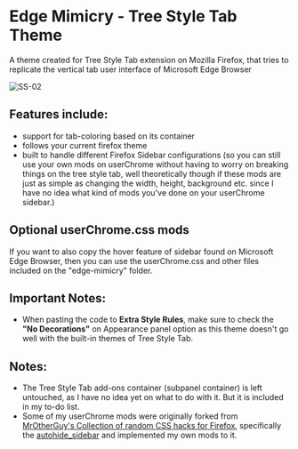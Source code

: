 # Edge Mimicry - Tree Style Tab Theme
A theme created for Tree Style Tab extension on Mozilla Firefox, that tries to replicate the vertical tab user interface of Microsoft Edge Browser

![SS-02](https://user-images.githubusercontent.com/81744148/154517465-1c7b601e-34e6-49e1-9930-812c95a03ad2.gif)

## Features include:
- support for tab-coloring based on its container
- follows your current firefox theme
- built to handle different Firefox Sidebar configurations (so you can still use your own mods on userChrome without having to worry on breaking things on the tree style tab, well theoretically though if these mods are just as simple as changing the width, height, background etc. since I have no idea what kind of mods you've done on your userChrome sidebar.)

## Optional userChrome.css mods
If you want to also copy the hover feature of sidebar found on Microsoft Edge Browser, then you can use the userChrome.css and other files included on the "edge-mimicry" folder.

## Important Notes:
- When pasting the code to **Extra Style Rules**, make sure to check the **"No Decorations"** on Appearance panel option as this theme doesn't go well with the built-in themes of Tree Style Tab.

## Notes:
- The Tree Style Tab add-ons container (subpanel container) is left untouched, as I have no idea yet on what to do with it. But it is included in my to-do list. 
- Some of my userChrome mods were originally forked from [MrOtherGuy's Collection of random CSS hacks for Firefox](https://github.com/MrOtherGuy/firefox-csshacks), specifically the [autohide_sidebar](https://github.com/MrOtherGuy/firefox-csshacks/blob/master/chrome/autohide_sidebar.css) and implemented my own mods to it.
